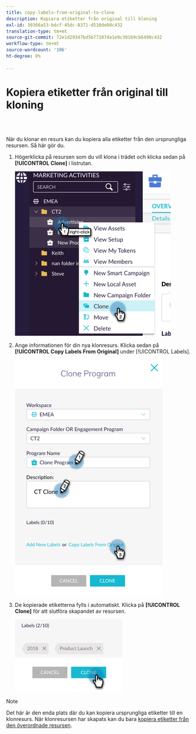 ```yaml
---
title: copy-labels-from-original-to-clone
description: Kopiera etiketter från original till kloning
exl-id: 30366a53-bdcf-45dc-8371-d510de60c432
translation-type: tm+mt
source-git-commit: 72e1d29347bd5b77107da1e9c30169cb6490c432
workflow-type: tm+mt
source-wordcount: '106'
ht-degree: 0%

---
```


# Kopiera etiketter från original till kloning

<br> 

När du klonar en resurs kan du kopiera alla etiketter från den ursprungliga resursen. Så här gör du.

1. Högerklicka på resursen som du vill klona i trädet och klicka sedan på **[!UICONTROL Clone]** i listrutan.

   ![Bild ett](/help/sky/assets/labels/copy-labels-from-original-to-clone/copy-labels-from-original-to-clone-1.jpg)

1. Ange informationen för din nya klonresurs. Klicka sedan på **[!UICONTROL Copy Labels From Original]** under [!UICONTROL Labels].

   ![Bild två](/help/sky/assets/labels/copy-labels-from-original-to-clone/copy-labels-from-original-to-clone-2.jpg)

1. De kopierade etiketterna fylls i automatiskt. Klicka på **[!UICONTROL Clone]** för att slutföra skapandet av resursen.

   ![Bild tre](/help/sky/assets/labels/copy-labels-from-original-to-clone/copy-labels-from-original-to-clone-3.jpg)

>[!NOTE]
>
>Det här är den enda plats där du kan kopiera ursprungliga etiketter till en klonresurs. När klonresursen har skapats kan du bara [kopiera etiketter från den överordnade resursen](/help/sky/copy-labels-from-parent-to-child.md).
